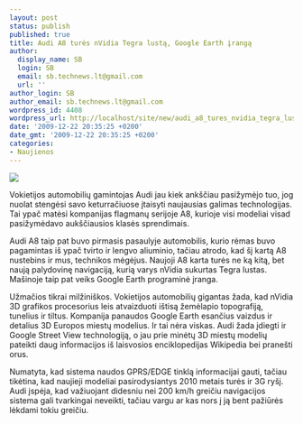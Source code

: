 ```yaml
---
layout: post
status: publish
published: true
title: Audi A8 turės nVidia Tegra lustą, Google Earth įrangą
author:
  display_name: SB
  login: SB
  email: sb.technews.lt@gmail.com
  url: ''
author_login: SB
author_email: sb.technews.lt@gmail.com
wordpress_id: 4408
wordpress_url: http://localhost/site/new/audi_a8_tures_nvidia_tegra_lusta_google_earth_programine_iranga/
date: '2009-12-22 20:35:25 +0200'
date_gmt: '2009-12-22 20:35:25 +0200'
categories:
- Naujienos
---
```

<div class="imgright"><img src="http://t2.gstatic.com/images?q=tbn:dQnqF1ebZq-vKM:http://wallpapers.bpix.org/wallpapers/17/Audi_A8,_Flagship_Luxury_Sedan.jpg"  /></div>
<p>Vokietijos automobilių gamintojas Audi jau kiek ankščiau pasižymėjo tuo, jog nuolat stengėsi savo keturračiuose įtaisyti naujausias galimas technologijas. Tai ypač matėsi kompanijas flagmanų serijoje A8, kurioje visi modeliai visad pasižymėdavo aukščiausios klasės sprendimais.</p>
<p>Audi A8 taip pat buvo pirmasis pasaulyje automobilis, kurio rėmas buvo pagamintas iš ypač tvirto ir lengvo aliuminio, tačiau atrodo, kad šį kartą A8 nustebins ir mus, technikos mėgėjus. Naujoji A8 karta turės ne ką kitą, bet naują palydovinę navigaciją, kurią varys nVidia sukurtas Tegra lustas. Mašinoje taip pat veiks Google Earth programinė įranga.</p>
<p>Užmačios tikrai milžiniškos. Vokietijos automobilių gigantas žada, kad nVidia 3D grafikos procesorius leis atvaizduoti ištisą žemėlapio topografiją, tunelius ir tiltus. Kompanija panaudos Google Earth esančius vaizdus ir detalius 3D Europos miestų modelius. Ir tai nėra viskas. Audi žada įdiegti ir Google Street View technologiją, o jau prie minėtų 3D miestų modelių pateikti daug informacijos iš laisvosios enciklopedijas Wikipedia bei pranešti orus.</p>
<p>Numatyta, kad sistema naudos GPRS/EDGE tinklą informacijai gauti, tačiau tikėtina, kad naujieji modeliai pasirodysiantys 2010 metais turės ir 3G ryšį. Audi įspėja, kad važiuojant didesniu nei 200 km/h greičiu navigacijos sistema gali tvarkingai neveikti, tačiau vargu ar kas nors į ją bent pažiūrės lėkdami tokiu greičiu.</p>
